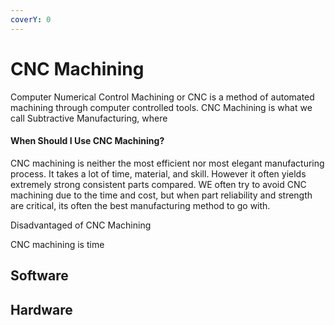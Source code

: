 ```yaml
---
coverY: 0
---
```


# CNC Machining

Computer Numerical Control Machining or CNC is a method of automated machining through computer controlled tools. CNC Machining is what we call Subtractive Manufacturing, where

#### When Should I Use CNC Machining?

CNC machining is neither the most efficient nor most elegant manufacturing process. It takes a lot of time, material, and skill. However it often yields extremely strong consistent parts compared. WE often try to avoid CNC machining due to the time and cost, but when part reliability and strength are critical, its often the best manufacturing method to go with.&#x20;

Disadvantaged of CNC Machining

CNC machining is time



## Software







## Hardware
